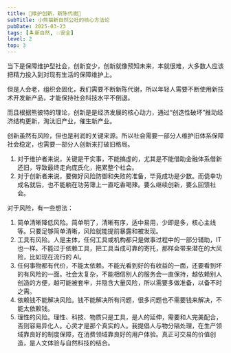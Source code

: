 ```yaml
---
title: 🚀维护创新，新陈代谢🐼
subTitle: 小熊猫新自然公社的核心方法论
pubDate: 2025-03-23
tags: [🏝新自然, 💥安全]
level: 2
top: 3
---
```


当下是保障维护型社会，创新变少，创新就像预知未来，本就很难，大多数人应该把精力投入到对现有生活的保障维护上。

但是人会老，组织会固化，我们需要不断新陈代谢，所以年轻人需要不断使用新技术开发新产品，才能保持社会科技水平不倒退。

而且根据熊彼特的理论，创新是是经济发展的核心动力，通过“创造性破坏”推动经济结构更新，淘汰旧产业，催生新产业。

创新虽然有风险，但也是利润的关键来源。所以社会需要一部分人维护旧体系保障社会稳定，也需要一部分人创新来打破旧格局。

1. 对于维护者来说，关键是干实事，不能搞虚的，尤其是不能借助金融体系借新还旧，导致最终走向庞氏化，拖累整个社会。
2. 对于创新者来说，要做好风险防御和失败的准备，毕竟成功是少数。而侥幸功成名就后，也不能躺在功劳簿上一直吃香喝辣。要么继续创新，要么回馈社会。

对于风险，有一些想法：

1. 简单清晰降低风险。简单明了，清晰有序，适中易用，少即是多，核心主线等。只要足够简单清晰，风险就能提前暴露和被发现。
2. 工具有风险。人是主体，任何工具或机构都只是做事过程中的一部分辅助，IT也一样。不能过于依赖工具，把工具当成可靠的寄托，那样会带来潜在的大风险，比如现在流行的 AI。
3. 任何事物都有代价，不能太依赖。不能光看到好的有收益的一面，还要看到坏的有风险的一面。社会太复杂，不能相信别人的服务会一直保持，越依赖别人创造的方便，越可能被套牢，并隐含大量风险，所以需要多做准备，以备不时之需。
4. 依赖钱不能解决风险。钱不能解决所有问题，很多问题也不需要钱来解决，不能太依赖钱。
5. 理性的风险。理性、科技、物质只是工具，是人的延伸，需要和人完美配合，否则容易异化人。心灵才是那个真实的人。我提倡人与物分隔处理，在生产领域靠良好的制度保障，在消费领域靠良好的用户体验。真正可交易的价值创造，是人文体验与自然科技的结合。

